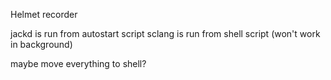 Helmet recorder

jackd is run from autostart script
sclang is run from shell script (won't work in background)

maybe move everything to shell?

